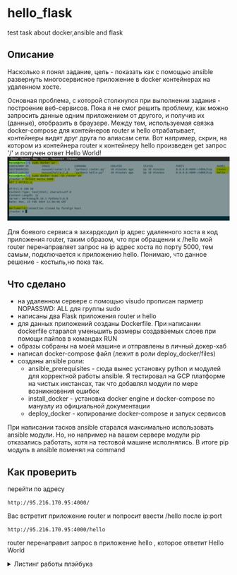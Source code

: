 # hello_flask
test task about docker,ansible and flask
<h2>Описание</h2>

Насколько я понял задание, цель - показать как с помощью ansible развернуть многосервисное приложение в docker контейнерах на удаленном хосте.

Основная проблема, с которой столкнулся при выполнении задания - построение веб-сервисов.
Пока я не смог решить проблему, как можно запросить данные одним приложением от другого, и получив их (данные), отобразить в браузере.
Между тем, используемая связка docker-compose для контейнеров router и hello отрабатывает, контейнеры видят друг друга по алиасам сети.
Вот например, скрин, на котором  из контейнера router к контейнеру hello произведен get запрос '/'  и получен ответ Hello World!
<img src="https://raw.githubusercontent.com/muxun/muxun.github.io/master/getrouterhello.png"></img>

Для боевого сервиса я захардкодил ip адрес удаленного хоста в код приложения router, 
таким образом, что при обращении к /hello мой router перенаправляет запрос  на ip адрес хоста по порту 5000, 
тем самым, подключается к приложению hello. Понимаю, что данное решение - костыль,но пока так.

<h2>Что сделано</h2>

* на удаленном сервере с помощью visudo прописан парметр NOPASSWD: ALL для группы sudo
* написаны два Flask приложения router и hello 
* для данных приложений созданы Dockerfile. 
При написании dockerfile старался уменьшить размеры создаваемых слоев при помощи пайпов в командах RUN
* образы собраны на моей машине и отправлены в личный докер-хаб
* написал docker-compose файл (лежит в роли  deploy_docker/files)
* созданы ansible роли:
  - ansible_prerequisites - сюда вынес установку python и модулей для корректной работы ansible. Я тестировал на GCP платформе на чистых инстансах, так что добавлял модули по мере возникновения ошибок
  - install_docker - установка docker engine и docker-compose по мануалу из официальной документации
  - deploy_docker - копирование docker-compose и запуск сервисов

При написании тасков ansible старался максимально использовать ansible модули. Но, но например на вашем сервере модули pip отказались работать, хотя на тестовой машине исполнялись. В итоге pip модуль в ansible поменял на command

<h2>Как проверить</h2>

перейти по адресу 

```
http://95.216.170.95:4000/

```
Вас встретит приложение router и попросит ввести /hello после ip:port

```
http://95.216.170.95:4000/hello
```

router перенаправит запрос в приложение hello , которое ответит Hello World



<details><summary>Листинг работы плэйбука</summary>
```
~/projects/hello_flask/ansible [master ↑·2|✔] 
22:28 # ansible-playbook install_and_deploy.yml 

PLAY [Install and deploy microservices flask app] **********************************************************************************************************************

TASK [ansible_prerequisites : Install python] **************************************************************************************************************************
changed: [95.216.170.95]

TASK [ansible_prerequisites : Install pip] *****************************************************************************************************************************
changed: [95.216.170.95]

TASK [ansible_prerequisites : Install ssl backports module] ************************************************************************************************************
ok: [95.216.170.95]

TASK [ansible_prerequisites : Install setuptools module] ***************************************************************************************************************
changed: [95.216.170.95]

TASK [ansible_prerequisites : Install docker pip  module] **************************************************************************************************************
changed: [95.216.170.95]

TASK [ansible_prerequisites : Install dokcer-compose pip module] *******************************************************************************************************
changed: [95.216.170.95]

TASK [install_docker : Add Docker gpg key] *****************************************************************************************************************************
ok: [95.216.170.95]

TASK [install_docker : Add docker repository] **************************************************************************************************************************
ok: [95.216.170.95]

TASK [install_docker : Install misc packages for docker] ***************************************************************************************************************
[DEPRECATION WARNING]: Invoking "apt" only once while using a loop via squash_actions is deprecated. Instead of using a loop to supply multiple items and specifying 
`name: "{{ item }}"`, please use `name: ['aptitude', 'apt-transport-https', 'ca-certificates', 'curl', 'software-properties-common']` and remove the loop. This feature
 will be removed in version 2.11. Deprecation warnings can be disabled by setting deprecation_warnings=False in ansible.cfg.
ok: [95.216.170.95] => (item=[u'aptitude', u'apt-transport-https', u'ca-certificates', u'curl', u'software-properties-common'])

TASK [install_docker : Install docker-ce] ******************************************************************************************************************************
ok: [95.216.170.95]

TASK [install_docker : Install docker-compose] *************************************************************************************************************************
 [WARNING]: Consider using the get_url or uri module rather than running curl.  If you need to use command because get_url or uri is insufficient you can add
warn=False to this command task or set command_warnings=False in ansible.cfg to get rid of this message.

changed: [95.216.170.95]

TASK [install_docker : Make docker-compose executable] *****************************************************************************************************************
ok: [95.216.170.95]

TASK [deploy_docker : Copy docker-compose.yml file] ********************************************************************************************************************
changed: [95.216.170.95]

TASK [deploy_docker : Run services from docker-compose.yml] ************************************************************************************************************
changed: [95.216.170.95]

PLAY RECAP *************************************************************************************************************************************************************
95.216.170.95              : ok=14   changed=8    unreachable=0    failed=0

```
</details>

   

